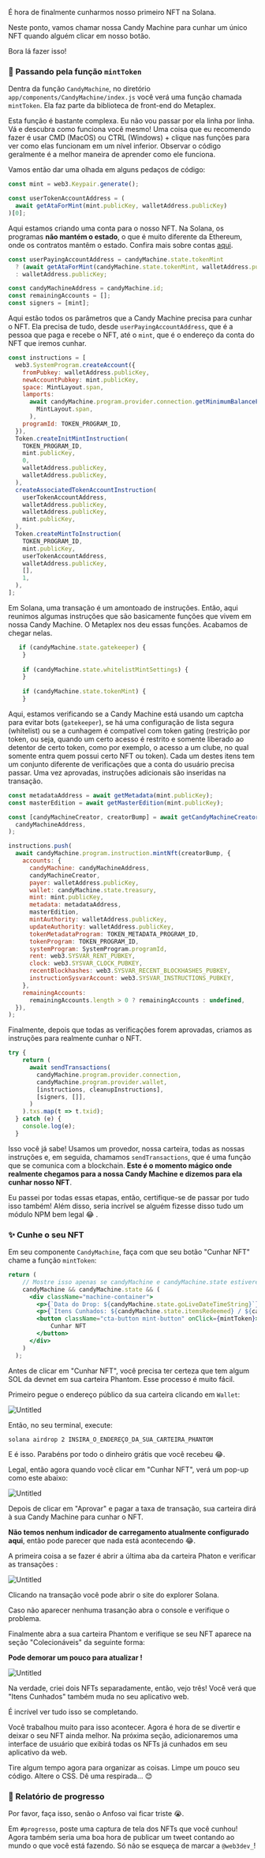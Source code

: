 É hora de finalmente cunharmos nosso primeiro NFT na Solana.

Neste ponto, vamos chamar nossa Candy Machine para cunhar um único NFT quando alguém clicar em nosso botão.

Bora lá fazer isso!

### 🎩 Passando pela função `mintToken`

Dentra da função `CandyMachine`, no diretório `app/components/CandyMachine/index.js` você verá uma função chamada `mintToken`. Ela faz parte da biblioteca de front-end do Metaplex.

Esta função é bastante complexa. Eu não vou passar por ela linha por linha. Vá e descubra como funciona você mesmo! Uma coisa que eu recomendo fazer é usar CMD (MacOS) ou CTRL (Windows) + clique nas funções para ver como elas funcionam em um nível inferior. Observar o código geralmente é a melhor maneira de aprender como ele funciona.

Vamos então dar uma olhada em alguns pedaços de código:


```jsx
const mint = web3.Keypair.generate();

const userTokenAccountAddress = (
  await getAtaForMint(mint.publicKey, walletAddress.publicKey)
)[0];
```

Aqui estamos criando uma conta para o nosso NFT. Na Solana, os programas **não mantém o estado**, o que é muito diferente da Ethereum, onde os contratos mantêm o estado. Confira mais sobre contas [aqui](https://docs.solana.com/developing/programming-model/accounts).

```jsx
const userPayingAccountAddress = candyMachine.state.tokenMint
  ? (await getAtaForMint(candyMachine.state.tokenMint, walletAddress.publicKey))[0]
  : walletAddress.publicKey;

const candyMachineAddress = candyMachine.id;
const remainingAccounts = [];
const signers = [mint];
```

Aqui estão todos os parâmetros que a Candy Machine precisa para cunhar o NFT. Ela precisa de tudo, desde `userPayingAccountAddress`, que é a pessoa que paga e recebe o NFT, até o `mint`, que é o endereço da conta do NFT que iremos cunhar.

```jsx
const instructions = [
  web3.SystemProgram.createAccount({
    fromPubkey: walletAddress.publicKey,
    newAccountPubkey: mint.publicKey,
    space: MintLayout.span,
    lamports:
      await candyMachine.program.provider.connection.getMinimumBalanceForRentExemption(
        MintLayout.span,
      ),
    programId: TOKEN_PROGRAM_ID,
  }),
  Token.createInitMintInstruction(
    TOKEN_PROGRAM_ID,
    mint.publicKey,
    0,
    walletAddress.publicKey,
    walletAddress.publicKey,
  ),
  createAssociatedTokenAccountInstruction(
    userTokenAccountAddress,
    walletAddress.publicKey,
    walletAddress.publicKey,
    mint.publicKey,
  ),
  Token.createMintToInstruction(
    TOKEN_PROGRAM_ID,
    mint.publicKey,
    userTokenAccountAddress,
    walletAddress.publicKey,
    [],
    1,
  ),
];
```

Em Solana, uma transação é um amontoado de instruções. Então, aqui reunimos algumas instruções que são basicamente funções que vivem em nossa Candy Machine. O Metaplex nos deu essas funções. Acabamos de chegar nelas.

```jsx
   if (candyMachine.state.gatekeeper) {
    }
    
    if (candyMachine.state.whitelistMintSettings) {
    }
  
    if (candyMachine.state.tokenMint) {
    }
```

Aqui, estamos verificando se a Candy Machine está usando um captcha para evitar bots (`gatekeeper`), se há uma configuração de lista segura (whitelist) ou se a cunhagem é compatível com token gating (restrição por token, ou seja, quando um certo acesso é restrito e somente liberado ao detentor de certo token, como por exemplo, o acesso a um clube, no qual somente entra quem possui certo NFT ou token). Cada um destes itens tem um conjunto diferente de verificações que a conta do usuário precisa passar. Uma vez aprovadas, instruções adicionais são inseridas na transação.

```jsx
const metadataAddress = await getMetadata(mint.publicKey);
const masterEdition = await getMasterEdition(mint.publicKey);

const [candyMachineCreator, creatorBump] = await getCandyMachineCreator(
  candyMachineAddress,
);

instructions.push(
  await candyMachine.program.instruction.mintNft(creatorBump, {
    accounts: {
      candyMachine: candyMachineAddress,
      candyMachineCreator,
      payer: walletAddress.publicKey,
      wallet: candyMachine.state.treasury,
      mint: mint.publicKey,
      metadata: metadataAddress,
      masterEdition,
      mintAuthority: walletAddress.publicKey,
      updateAuthority: walletAddress.publicKey,
      tokenMetadataProgram: TOKEN_METADATA_PROGRAM_ID,
      tokenProgram: TOKEN_PROGRAM_ID,
      systemProgram: SystemProgram.programId,
      rent: web3.SYSVAR_RENT_PUBKEY,
      clock: web3.SYSVAR_CLOCK_PUBKEY,
      recentBlockhashes: web3.SYSVAR_RECENT_BLOCKHASHES_PUBKEY,
      instructionSysvarAccount: web3.SYSVAR_INSTRUCTIONS_PUBKEY,
    },
    remainingAccounts:
      remainingAccounts.length > 0 ? remainingAccounts : undefined,
  }),
);
```

Finalmente, depois que todas as verificações forem aprovadas, criamos as instruções para realmente cunhar o NFT.

```jsx
try {
    return (
      await sendTransactions(
        candyMachine.program.provider.connection,
        candyMachine.program.provider.wallet,
        [instructions, cleanupInstructions],
        [signers, []],
      )
    ).txs.map(t => t.txid);
  } catch (e) {
    console.log(e);
  }
```

Isso você já sabe! Usamos um provedor, nossa carteira, todas as nossas instruções e, em seguida, chamamos `sendTransactions`, que é uma função que se comunica com a blockchain. **Este é o momento mágico onde realmente chegamos para a nossa Candy Machine e dizemos para ela cunhar nosso NFT**.

Eu passei por todas essas etapas, então, certifique-se de passar por tudo isso também! Além disso, seria incrível se alguém fizesse disso tudo um módulo NPM bem legal 😂 .

### ✨ Cunhe o seu NFT

Em seu componente `CandyMachine`, faça com que seu botão "Cunhar NFT" chame a função `mintToken`:

```jsx
return (
    // Mostre isso apenas se candyMachine e candyMachine.state estiverem disponíveis
    candyMachine && candyMachine.state && (
      <div className="machine-container">
        <p>{`Data do Drop: ${candyMachine.state.goLiveDateTimeString}`}</p>
        <p>{`Itens Cunhados: ${candyMachine.state.itemsRedeemed} / ${candyMachine.state.itemsAvailable}`}</p>
        <button className="cta-button mint-button" onClick={mintToken}>
            Cunhar NFT
        </button>
      </div>
    )
  );
```


Antes de clicar em "Cunhar NFT", você precisa ter certeza que tem algum SOL da devnet em sua carteira Phantom. Esse processo é muito fácil.

Primeiro pegue o endereço público da sua carteira clicando em `Wallet`:

![Untitled](https://i.imgur.com/VZrnzNw.png)

Então, no seu terminal, execute:


```plaintext
solana airdrop 2 INSIRA_O_ENDEREÇO_DA_SUA_CARTEIRA_PHANTOM
```

E é isso. Parabéns por todo o dinheiro grátis que você recebeu 😂.

Legal, então agora quando você clicar em "Cunhar NFT", verá um pop-up como este abaixo:	

![Untitled](https://i.imgur.com/F12wMOq.png)

Depois de clicar em "Aprovar" e pagar a taxa de transação, sua carteira dirá à sua Candy Machine para cunhar o NFT.

**Não temos nenhum indicador de carregamento atualmente configurado** **aqui**, então pode parecer que nada está acontecendo 😂.

A primeira coisa a se fazer é abrir a última aba da carteira Phaton e verificar as transações :

![Untitled](https://i.imgur.com/5PCi1Vi.png)

Clicando na transação você pode abrir o site do explorer Solana.

Caso não aparecer nenhuma trasanção abra o console e verifique o problema.

Finalmente abra a sua carteira Phantom e verifique se seu NFT aparece na seção "Colecionáveis" da seguinte forma:

**Pode demorar um pouco para atualizar !**

![Untitled](https://i.imgur.com/viQ40iK.png)

Na verdade, criei dois NFTs separadamente, então, vejo três! Você verá que "Itens Cunhados" também muda no seu aplicativo web.

É incrível ver tudo isso se completando.

Você trabalhou muito para isso acontecer. Agora é hora de se divertir e deixar o seu NFT ainda melhor. Na próxima seção, adicionaremos uma interface de usuário que exibirá todas os NFTs já cunhados em seu aplicativo da web.

Tire algum tempo agora para organizar as coisas. Limpe um pouco seu código. Altere o CSS. Dê uma respirada... 😊

### 🚨 Relatório de progresso

Por favor, faça isso, senão o Anfoso vai ficar triste 😭.

Em `#progresso`, poste uma captura de tela dos NFTs que você cunhou! Agora também seria uma boa hora de publicar um tweet contando ao mundo o que você está fazendo. Só não se esqueça de marcar a `@web3dev_`!
